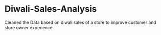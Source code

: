 # Diwali-Sales-Analysis
Cleaned the Data based on diwali sales of a store to improve customer and store owner experience  
